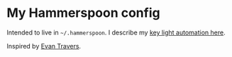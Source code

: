 # My Hammerspoon config

Intended to live in `~/.hammerspoon`. I describe my [key light automation here](https://alexcwatt.com/key-light-automation/).

Inspired by [Evan Travers](https://github.com/evantravers/hammerspoon-config).
